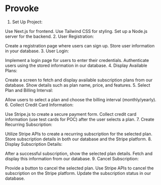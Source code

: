 # Provoke
1. Set Up Project:

Use Next.js for frontend.
Use Tailwind CSS for styling.
Set up a Node.js server for the backend.
2. User Registration:

Create a registration page where users can sign up.
Store user information in your database.
3. User Login:

Implement a login page for users to enter their credentials.
Authenticate users using the stored information in our database.
4. Display Available Plans:

Create a screen to fetch and display available subscription plans from our database.
Show details such as plan name, price, and features.
5. Select Plan and Billing Interval:

Allow users to select a plan and choose the billing interval (monthly/yearly).
6. Collect Credit Card Information:

Use Stripe.js to create a secure payment form.
Collect credit card information (use test cards for POC) after the user selects a plan.
7. Create Recurring Subscription:

Utilize Stripe APIs to create a recurring subscription for the selected plan.
Store subscription details in both our database and the Stripe platform.
8. Display Subscription Details:

After a successful subscription, show the selected plan details.
Fetch and display this information from our database.
9. Cancel Subscription:

Provide a button to cancel the selected plan.
Use Stripe APIs to cancel the subscription on the Stripe platform.
Update the subscription status in our database.
